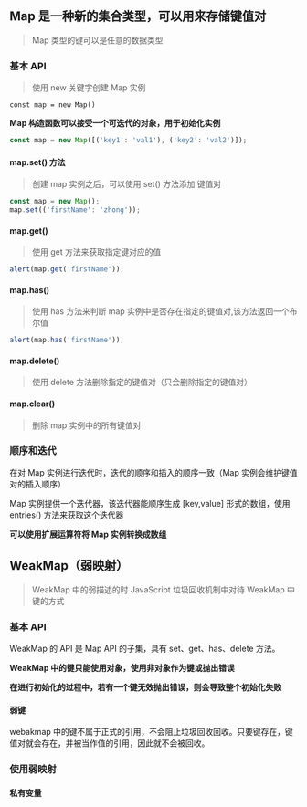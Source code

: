 ## Map 是一种新的集合类型，可以用来存储键值对

> Map 类型的键可以是任意的数据类型

### 基本 API

> 使用 new 关键字创建 Map 实例

`const map = new Map()`

**Map 构造函数可以接受一个可迭代的对象，用于初始化实例**

```js
const map = new Map([('key1': 'val1'), ('key2': 'val2')]);
```

#### map.set() 方法

> 创建 map 实例之后，可以使用 set() 方法添加 键值对

```js
const map = new Map();
map.set(('firstName': 'zhong'));
```

#### map.get()

> 使用 get 方法来获取指定键对应的值

```js
alert(map.get('firstName'));
```

#### map.has()

> 使用 has 方法来判断 map 实例中是否存在指定的键值对,该方法返回一个布尔值

```js
alert(map.has('firstName'));
```

#### map.delete()

> 使用 delete 方法删除指定的键值对（只会删除指定的键值对）

#### map.clear()

> 删除 map 实例中的所有键值对

### 顺序和迭代

在对 Map 实例进行迭代时，迭代的顺序和插入的顺序一致（Map 实例会维护键值对的插入顺序）

Map 实例提供一个迭代器，该迭代器能顺序生成 [key,value] 形式的数组，使用 entries() 方法来获取这个迭代器

**可以使用扩展运算符将 Map 实例转换成数组**

## WeakMap（弱映射）

> WeakMap 中的弱描述的时 JavaScript 垃圾回收机制中对待 WeakMap 中键的方式

### 基本 API

WeakMap 的 API 是 Map API 的子集，具有 set、get、has、delete 方法。

**WeakMap 中的键只能使用对象，使用非对象作为键或抛出错误**

**在进行初始化的过程中，若有一个键无效抛出错误，则会导致整个初始化失败**

#### 弱键

webakmap 中的键不属于正式的引用，不会阻止垃圾回收回收。只要键存在，键值对就会存在，并被当作值的引用，因此就不会被回收。

### 使用弱映射

#### 私有变量

